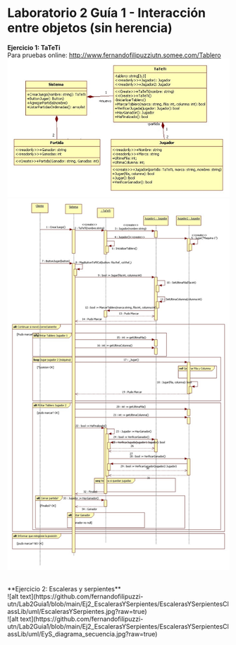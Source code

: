 # Laboratorio 2 Guía 1 - Interacción entre objetos (sin herencia)



**Ejercicio 1: TaTeTi**
<br/>
Para pruebas online:
http://www.fernandofilipuzziutn.somee.com/Tablero
<br/>
![alt text](https://github.com/fernandofilipuzzi-utn/Lab2Guia1/blob/main/Ej1_TaTeTi/TaTeTiClassLib/uml/TaTeTi.jpg?raw=true)
<br/>
![alt text](https://github.com/fernandofilipuzzi-utn/Lab2Guia1/blob/main/Ej1_TaTeTi/TaTeTiClassLib/uml/TaTeTi_diagrama_secuencia.jpg?raw=true)

<br/>
**Ejercicio 2: Escaleras y serpientes** 

<br/> 
![alt text](https://github.com/fernandofilipuzzi-utn/Lab2Guia1/blob/main/Ej2_EscalerasYSerpientes/EscalerasYSerpientesClassLib/uml/EscalerasYSerpientes.jpg?raw=true)
<br/>
![alt text](https://github.com/fernandofilipuzzi-utn/Lab2Guia1/blob/main/Ej2_EscalerasYSerpientes/EscalerasYSerpientesClassLib/uml/EyS_diagrama_secuencia.jpg?raw=true)
